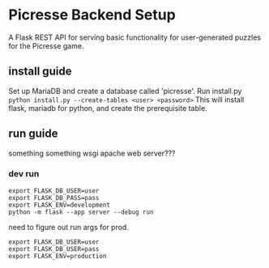 # Picresse Backend Setup
A Flask REST API for serving basic functionality for user-generated puzzles for the Picresse game.

## install guide
Set up MariaDB and create a database called 'picresse'.
Run install.py
`python install.py --create-tables <user> <password>`
This will install flask, mariadb for python, and create the prerequisite table.

## run guide
something something wsgi apache web server???
### dev run
```
export FLASK_DB_USER=user
export FLASK_DB_PASS=pass
export FLASK_ENV=development
python -m flask --app server --debug run
```

need to figure out run args for prod.
```
export FLASK_DB_USER=user
export FLASK_DB_USER=pass
export FLASK_ENV=production
```


